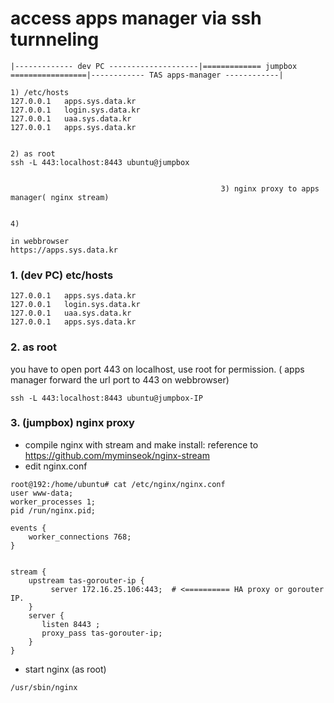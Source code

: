 # access apps manager via ssh turnneling

```
|------------- dev PC --------------------|============= jumpbox =================|------------ TAS apps-manager ------------|
 
1) /etc/hosts
127.0.0.1	apps.sys.data.kr
127.0.0.1	login.sys.data.kr
127.0.0.1	uaa.sys.data.kr
127.0.0.1	apps.sys.data.kr


2) as root
ssh -L 443:localhost:8443 ubuntu@jumpbox


                                               3) nginx proxy to apps manager( nginx stream) 
                                               

4) 

in webbrowser
https://apps.sys.data.kr

```
### 1. (dev PC) etc/hosts
```
127.0.0.1	apps.sys.data.kr
127.0.0.1	login.sys.data.kr
127.0.0.1	uaa.sys.data.kr
127.0.0.1	apps.sys.data.kr
```

### 2. as root
you have to open port 443 on localhost, use root for permission. ( apps manager forward the url port to 443 on webbrowser)
```
ssh -L 443:localhost:8443 ubuntu@jumpbox-IP
```

### 3. (jumpbox) nginx proxy
- compile nginx with stream and make install: reference to https://github.com/myminseok/nginx-stream
- edit nginx.conf
```
root@192:/home/ubuntu# cat /etc/nginx/nginx.conf
user www-data;
worker_processes 1;
pid /run/nginx.pid;

events {
	worker_connections 768;
}


stream {
    upstream tas-gorouter-ip {
         server 172.16.25.106:443;  # <========== HA proxy or gorouter IP.
    }
    server {
       listen 8443 ;
       proxy_pass tas-gorouter-ip;
    }
}
```

- start nginx  (as root)
```
/usr/sbin/nginx
```
